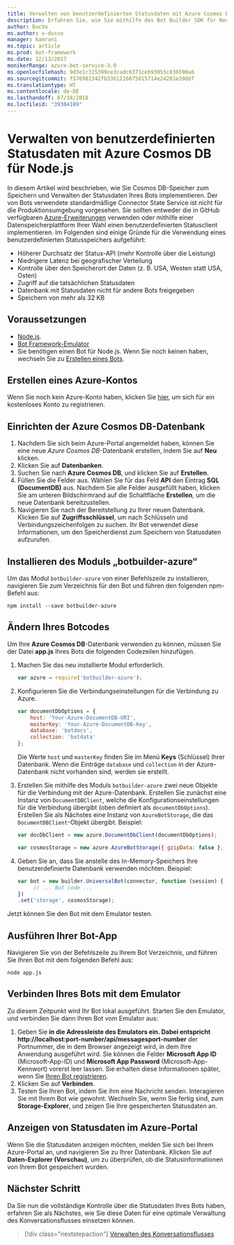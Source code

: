 ```yaml
---
title: Verwalten von benutzerdefinierten Statusdaten mit Azure Cosmos DB | Microsoft-Dokumentation
description: Erfahren Sie, wie Sie mithilfe des Bot Builder SDK für Node.js Statusdaten mit Azure Cosmos DB speichern und abrufen.
author: DucVo
ms.author: v-ducvo
manager: kamrani
ms.topic: article
ms.prod: bot-framework
ms.date: 12/13/2017
monikerRange: azure-bot-service-3.0
ms.openlocfilehash: 9d3e1c315399ce3cadc6371ceb93055c836590a6
ms.sourcegitcommit: f576981342fb3361216675815714e24281e20ddf
ms.translationtype: HT
ms.contentlocale: de-DE
ms.lasthandoff: 07/18/2018
ms.locfileid: "39304109"
---
```

# <a name="manage-custom-state-data-with-azure-cosmos-db-for-nodejs"></a>Verwalten von benutzerdefinierten Statusdaten mit Azure Cosmos DB für Node.js

In diesem Artikel wird beschrieben, wie Sie Cosmos DB-Speicher zum Speichern und Verwalten der Statusdaten Ihres Bots implementieren. Der von Bots verwendete standardmäßige Connector State Service ist nicht für die Produktionsumgebung vorgesehen. Sie sollten entweder die in GitHub verfügbaren [Azure-Erweiterungen](https://www.npmjs.com/package/botbuilder-azure) verwenden oder mithilfe einer Datenspeicherplattform Ihrer Wahl einen benutzerdefinierten Statusclient implementieren. Im Folgenden sind einige Gründe für die Verwendung eines benutzerdefinierten Statusspeichers aufgeführt:

- Höherer Durchsatz der Status-API (mehr Kontrolle über die Leistung)
- Niedrigere Latenz bei geografischer Verteilung
- Kontrolle über den Speicherort der Daten (z. B. USA, Westen statt USA, Osten)
- Zugriff auf die tatsächlichen Statusdaten
- Datenbank mit Statusdaten nicht für andere Bots freigegeben
- Speichern von mehr als 32 KB

## <a name="prerequisites"></a>Voraussetzungen

- [Node.js](https://nodejs.org/en/).
- [Bot Framework-Emulator](~/bot-service-debug-emulator.md)
- Sie benötigen einen Bot für Node.js. Wenn Sie noch keinen haben, wechseln Sie zu [Erstellen eines Bots](bot-builder-nodejs-quickstart.md). 

## <a name="create-azure-account"></a>Erstellen eines Azure-Kontos
Wenn Sie noch kein Azure-Konto haben, klicken Sie [hier](https://azure.microsoft.com/en-us/free/), um sich für ein kostenloses Konto zu registrieren.

## <a name="set-up-the-azure-cosmos-db-database"></a>Einrichten der Azure Cosmos DB-Datenbank
1. Nachdem Sie sich beim Azure-Portal angemeldet haben, können Sie eine neue *Azure Cosmos DB*-Datenbank erstellen, indem Sie auf **Neu** klicken. 
2. Klicken Sie auf **Datenbanken**. 
3. Suchen Sie nach **Azure Cosmos DB**, und klicken Sie auf **Erstellen**.
4. Füllen Sie die Felder aus. Wählen Sie für das Feld **API** den Eintrag **SQL (DocumentDB)** aus. Nachdem Sie alle Felder ausgefüllt haben, klicken Sie am unteren Bildschirmrand auf die Schaltfläche **Erstellen**, um die neue Datenbank bereitzustellen. 
5. Navigieren Sie nach der Bereitstellung zu Ihrer neuen Datenbank. Klicken Sie auf **Zugriffsschlüssel**, um nach Schlüsseln und Verbindungszeichenfolgen zu suchen. Ihr Bot verwendet diese Informationen, um den Speicherdienst zum Speichern von Statusdaten aufzurufen.

## <a name="install-botbuilder-azure-module"></a>Installieren des Moduls „botbuilder-azure“

Um das Modul `botbuilder-azure` von einer Befehlszeile zu installieren, navigieren Sie zum Verzeichnis für den Bot und führen den folgenden npm-Befehl aus:

```nodejs
npm install --save botbuilder-azure
```

## <a name="modify-your-bot-code"></a>Ändern Ihres Botcodes

Um Ihre **Azure Cosmos DB**-Datenbank verwenden zu können, müssen Sie der Datei **app.js** Ihres Bots die folgenden Codezeilen hinzufügen.

1. Machen Sie das neu installierte Modul erforderlich.

   ```javascript
   var azure = require('botbuilder-azure'); 
   ```

2. Konfigurieren Sie die Verbindungseinstellungen für die Verbindung zu Azure.
   ```javascript
   var documentDbOptions = {
       host: 'Your-Azure-DocumentDB-URI', 
       masterKey: 'Your-Azure-DocumentDB-Key', 
       database: 'botdocs',   
       collection: 'botdata'
   };
   ```
   Die Werte `host` und `masterKey` finden Sie im Menü **Keys** (Schlüssel) Ihrer Datenbank. Wenn die Einträge `database` und `collection` in der Azure-Datenbank nicht vorhanden sind, werden sie erstellt.

3. Erstellen Sie mithilfe des Moduls `botbuilder-azure` zwei neue Objekte für die Verbindung mit der Azure-Datenbank. Erstellen Sie zunächst eine Instanz von `DocumentDBClient`, welche die Konfigurationseinstellungen für die Verbindung übergibt (oben definiert als `documentDbOptions`). Erstellen Sie als Nächstes eine Instanz von `AzureBotStorage`, die das `DocumentDBClient`-Objekt übergibt. Beispiel: 
   ```javascript
   var docDbClient = new azure.DocumentDbClient(documentDbOptions);

   var cosmosStorage = new azure.AzureBotStorage({ gzipData: false }, docDbClient);
   ```

4. Geben Sie an, dass Sie anstelle des In-Memory-Speichers Ihre benutzerdefinierte Datenbank verwenden möchten. Beispiel: 

   ```javascript
   var bot = new builder.UniversalBot(connector, function (session) {
        // ... Bot code ...
   })
   .set('storage', cosmosStorage);
   ```

Jetzt können Sie den Bot mit dem Emulator testen.

## <a name="run-your-bot-app"></a>Ausführen Ihrer Bot-App

Navigieren Sie von der Befehlszeile zu Ihrem Bot Verzeichnis, und führen Sie Ihren Bot mit dem folgenden Befehl aus:

```nodejs
node app.js
```

## <a name="connect-your-bot-to-the-emulator"></a>Verbinden Ihres Bots mit dem Emulator

Zu diesem Zeitpunkt wird Ihr Bot lokal ausgeführt. Starten Sie den Emulator, und verbinden Sie dann Ihren Bot vom Emulator aus:

1. Geben Sie  <strong>in die Adressleiste des Emulators ein. Dabei entspricht http://localhost:port-number/api/messagesport-number</strong> der Portnummer, die in dem Browser angezeigt wird, in dem Ihre Anwendung ausgeführt wird. Sie können die Felder <strong>Microsoft App ID</strong> (Microsoft-App-ID) und <strong>Microsoft App Password</strong> (Microsoft-App-Kennwort) vorerst leer lassen. Sie erhalten diese Informationen später, wenn Sie [Ihren Bot registrieren](~/bot-service-quickstart-registration.md).
2. Klicken Sie auf **Verbinden**.
3. Testen Sie Ihren Bot, indem Sie ihm eine Nachricht senden. Interagieren Sie mit Ihrem Bot wie gewohnt. Wechseln Sie, wenn Sie fertig sind, zum **Storage-Explorer**, und zeigen Sie Ihre gespeicherten Statusdaten an.

## <a name="view-state-data-on-azure-portal"></a>Anzeigen von Statusdaten im Azure-Portal

Wenn Sie die Statusdaten anzeigen möchten, melden Sie sich bei Ihrem Azure-Portal an, und navigieren Sie zu Ihrer Datenbank. Klicken Sie auf **Daten-Explorer (Vorschau)**, um zu überprüfen, ob die Statusinformationen von Ihrem Bot gespeichert wurden.

## <a name="next-step"></a>Nächster Schritt

Da Sie nun die vollständige Kontrolle über die Statusdaten Ihres Bots haben, erfahren Sie als Nächstes, wie Sie diese Daten für eine optimale Verwaltung des Konversationsflusses einsetzen können.

> [!div class="nextstepaction"]
> [Verwalten des Konversationsflusses](bot-builder-nodejs-dialog-manage-conversation-flow.md)